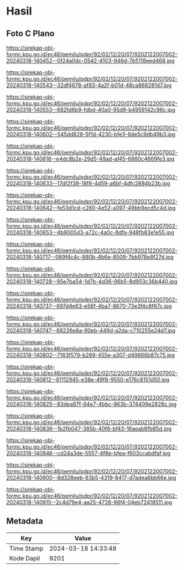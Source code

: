 # Hasil

## Foto C Plano

https://sirekap-obj-formc.kpu.go.id/ec46/pemilu/pdpr/92/02/12/20/07/9202122007002-20240318-140452--0f24a0dc-0542-4103-946d-7b5118eed468.jpg

https://sirekap-obj-formc.kpu.go.id/ec46/pemilu/pdpr/92/02/12/20/07/9202122007002-20240318-140543--32df4678-af83-4a2f-b01d-48ca868281d7.jpg

https://sirekap-obj-formc.kpu.go.id/ec46/pemilu/pdpr/92/02/12/20/07/9202122007002-20240318-140553--682fd6b9-fdbd-40a0-95d9-b4959142c96c.jpg

https://sirekap-obj-formc.kpu.go.id/ec46/pemilu/pdpr/92/02/12/20/07/9202122007002-20240318-140602--545dd828-5f1d-4230-bfe3-6de5c9db49b3.jpg

https://sirekap-obj-formc.kpu.go.id/ec46/pemilu/pdpr/92/02/12/20/07/9202122007002-20240318-140616--e4dc8b2e-29d5-49ad-af45-6860c4669fe3.jpg

https://sirekap-obj-formc.kpu.go.id/ec46/pemilu/pdpr/92/02/12/20/07/9202122007002-20240318-140633--17df2f38-18f8-4d59-a6bf-4dfc2894b23b.jpg

https://sirekap-obj-formc.kpu.go.id/ec46/pemilu/pdpr/92/02/12/20/07/9202122007002-20240318-140642--fe53d1cd-c260-4e52-a097-49bb9ecd5c4d.jpg

https://sirekap-obj-formc.kpu.go.id/ec46/pemilu/pdpr/92/02/12/20/07/9202122007002-20240318-140653--4b9005d3-a72c-4a0c-8dfa-948fb83e1e55.jpg

https://sirekap-obj-formc.kpu.go.id/ec46/pemilu/pdpr/92/02/12/20/07/9202122007002-20240318-140717--069f4c4c-880b-4b6e-8509-7bb978e8f27d.jpg

https://sirekap-obj-formc.kpu.go.id/ec46/pemilu/pdpr/92/02/12/20/07/9202122007002-20240318-140728--95e7ba54-1d7b-4d36-96b5-8d953c36b440.jpg

https://sirekap-obj-formc.kpu.go.id/ec46/pemilu/pdpr/92/02/12/20/07/9202122007002-20240318-140737--697d4e63-e56f-4ba7-8670-73e3f4c8f67c.jpg

https://sirekap-obj-formc.kpu.go.id/ec46/pemilu/pdpr/92/02/12/20/07/9202122007002-20240318-140747--68226e8a-90eb-449d-a2da-c710255e24d7.jpg

https://sirekap-obj-formc.kpu.go.id/ec46/pemilu/pdpr/92/02/12/20/07/9202122007002-20240318-140802--7163f579-b269-455e-a307-d49666b87c75.jpg

https://sirekap-obj-formc.kpu.go.id/ec46/pemilu/pdpr/92/02/12/20/07/9202122007002-20240318-140812--81112945-e38e-49f8-9550-e176c8151d50.jpg

https://sirekap-obj-formc.kpu.go.id/ec46/pemilu/pdpr/92/02/12/20/07/9202122007002-20240318-140825--83dea97f-94e7-4bbc-963b-374409e2828c.jpg

https://sirekap-obj-formc.kpu.go.id/ec46/pemilu/pdpr/92/02/12/20/07/9202122007002-20240318-140836--1b2fb047-385b-40f6-bf43-16aeab6fb85d.jpg

https://sirekap-obj-formc.kpu.go.id/ec46/pemilu/pdpr/92/02/12/20/07/9202122007002-20240318-140846--cd24a3de-5557-4f8e-bfea-f603ccabdfaf.jpg

https://sirekap-obj-formc.kpu.go.id/ec46/pemilu/pdpr/92/02/12/20/07/9202122007002-20240318-140900--8d328eeb-63b5-4319-8417-d7adea6bb66e.jpg

https://sirekap-obj-formc.kpu.go.id/ec46/pemilu/pdpr/92/02/12/20/07/9202122007002-20240318-140915--2c4d79e4-aa25-4726-98f4-04eb72418511.jpg


## Metadata

| Key        | Value               |
| ---------- | ------------------- |
| Time Stamp | 2024-03-18 14:33:48 |
| Kode Dapil | 9201                |



